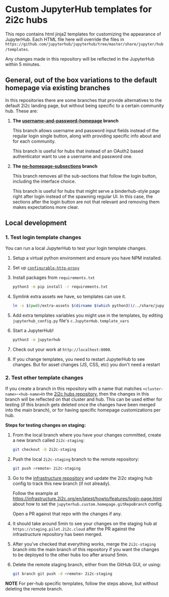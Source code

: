 # Custom JupyterHub templates for 2i2c hubs

This repo contains html jinja2 templates for customizing the appearance of JupyterHub. Each HTML file here will override the files in `https://github.com/jupyterhub/jupyterhub/tree/master/share/jupyter/hub/templates`.

Any changes made in this repository will be reflected in the JupyterHub within 5 minutes.

## General, out of the box variations to the default homepage via existing branches

In this repositories there are some branches that provide alternatives to the default 2i2c landing page, but without being specific to a certain community hub. These are:

1. **The [username-and-password-homepage](https://github.com/2i2c-org/default-hub-homepage/tree/username-and-password-homepage) branch**

   This branch allows username and password input fields instead of the regular login single button, along with providing specific info about and for each community.

   This branch is useful for hubs that instead of an OAuth2 based authenticator want to use a username and password one.

2. **The [no-homepage-subsections](https://github.com/2i2c-org/default-hub-homepage/tree/no-homepage-subsections) branch**

   This branch removes all the sub-sections that follow the login button, including the interface choice.

   This branch is useful for hubs that might serve a binderhub-style page right after login instead of the spawning regular UI. In this case, the sections after the login button are not that relevant and removing them makes expectations more clear.


## Local development

### 1. Test login template changes

You can run a local JupyterHub to test your login template changes.


1. Setup a virtual python environment and ensure you have NPM installed.

2. Set up [`configurable-http-proxy`](https://github.com/jupyterhub/configurable-http-proxy#install)

3. Install packages from `requirements.txt`

   ```bash
   python3 -m pip install -r requirements.txt
   ```

4. Symlink extra assets we have, so templates can use it.

   ```bash
   ln -s $(pwd)/extra-assets $(dirname $(which python3))/../share/jupyterhub/static
   ```
5. Add extra templates variables you might use in the templates, by editing
   `jupyterhub_config.py` file's `c.JupyterHub.template_vars`

6. Start a JupyterHub!

   ```bash
   python3 -m jupyterhub
   ```

7. Check out your work at `http://localhost:8000`.

8. If you change templates, you need to restart JupyterHub to see changes.
   But for asset changes (JS, CSS, etc) you don't need a restart

### 2. Test other template changes

If you create a branch in this repository with a name that matches `<cluster-name>`-`<hub-name>`in the [2i2c hubs repository](https://github.com/2i2c-org/infrastructure/tree/HEAD/config/clusters), then the changes in this branch will be reflected on that cluster and hub. This can be used either for testing (if this branch gets deleted once the changes have been merged into the main branch), or for having specific homepage customizations per hub.

**Steps for testing changes on staging:**

1. From the local branch where you have your changes committed, create a new branch called `2i2c-staging`:

   ```bash
   git checkout -b 2i2c-staging
   ```

2. Push the local `2i2c-staging` branch to the remote repository:

   ```bash
   git push <remote> 2i2c-staging
   ```

2. Go to the [infrastructure repository](https://github.com/2i2c-org/infrastructure) and update the 2i2c staging hub config to track this new branch (if not already).

   Follow the example at https://infrastructure.2i2c.org/en/latest/howto/features/login-page.html about how to set the `jupyterhub.custom.homepage.gitRepoBranch` config.

   Open a PR against that repo with the changes if any.

3. It should take around 5min to see your changes on the staging hub at `https://staging.pilot.2i2c.cloud` after the PR against the infrastructure repository has been merged.

4. After you've checked that everything works, merge the `2i2c-staging` branch into the main branch of this repository if you want the changes to be deployed to the other hubs too after around 5min.

5. Delete the remote staging branch, either from the GitHub GUI, or using:

   ```bash
   git branch git push -d <remote> 2i2c-staging
   ```

**NOTE**
For per-hub specific templates, follow the steps above, but without deleting the remote branch.
